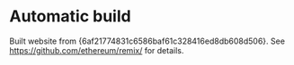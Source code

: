 # Automatic build
Built website from {6af21774831c6586baf61c328416ed8db608d506}. See https://github.com/ethereum/remix/ for details.
